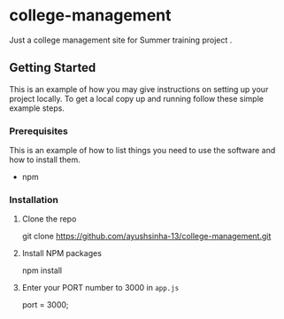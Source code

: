 # college-management
Just a college management site for Summer training project .

<!-- GETTING STARTED -->
## Getting Started

This is an example of how you may give instructions on setting up your project locally.
To get a local copy up and running follow these simple example steps.

### Prerequisites

This is an example of how to list things you need to use the software and how to install them.
* npm


### Installation

1. Clone the repo
   
   git clone https://github.com/ayushsinha-13/college-management.git
   
2. Install NPM packages
   
   npm install
   
4. Enter your PORT number to 3000 in `app.js`
   
   port = 3000;
      
